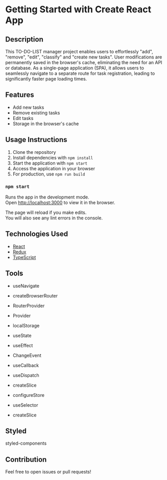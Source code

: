 # Getting Started with Create React App

## Description
This TO-DO-LIST manager project enables users to effortlessly "add", "remove", "edit", "classify" and "create new tasks". User modifications are permanently saved in the browser's cache, eliminating the need for an API or database. As a single-page application (SPA), it allows users to seamlessly navigate to a separate route for task registration, leading to significantly faster page loading times.

## Features
* Add new tasks
* Remove existing tasks
* Edit tasks
* Storage in the browser's cache

## Usage Instructions
1. Clone the repository
2. Install dependencies with `npm install`
3. Start the application with `npm start`
4. Access the application in your browser
5. For production, use `npm run build`

### `npm start`

Runs the app in the development mode.\
Open [http://localhost:3000](http://localhost:3000) to view it in the browser.

The page will reload if you make edits.\
You will also see any lint errors in the console.
## Technologies Used
* [React](https://reactjs.org/)
* [Redux](https://redux.js.org/)
* [TypeScript](https://www.typescriptlang.org/)

## Tools

* useNavigate
* createBrowserRouter
* RouterProvider
* Provider
* localStorage
* useState
* useEffect
* ChangeEvent
* useCallback

* useDispatch
* createSlice
* configureStore
* useSelector
* createSlice

## Styled

styled-components
## Contribution
Feel free to open issues or pull requests!

